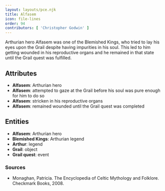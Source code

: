 ```yaml
---
layout: layouts/pce.njk
title: Alfasem
icon: file-lines
order: 94
contributors: [ 'Christopher Godwin' ]
---
```

Arthurian hero Alfasem was one of the Blemished Kings, who tried to lay his eyes upon the Grail despite having impurities in his soul. This led to him getting wounded in his reproductive organs and he remained in that state until the Grail quest was fulfilled.

## Attributes

- **Alfasem**: Arthurian hero
- **Alfasem**: attempted to gaze at the Grail before his soul was pure enough for him to do so
- **Alfasem**: stricken in his reproductive organs
- **Alfasem**: remained wounded until the Grail quest was completed

## Entities

- **Alfasem**: Arthurian hero
- **Blemished Kings**: Arthurian legend
- **Arthur**: legend
- **Grail**: object
- **Grail quest**: event

### Sources

- Monaghan, Patricia. The Encyclopedia of Celtic Mythology and Folklore. Checkmark Books, 2008.


